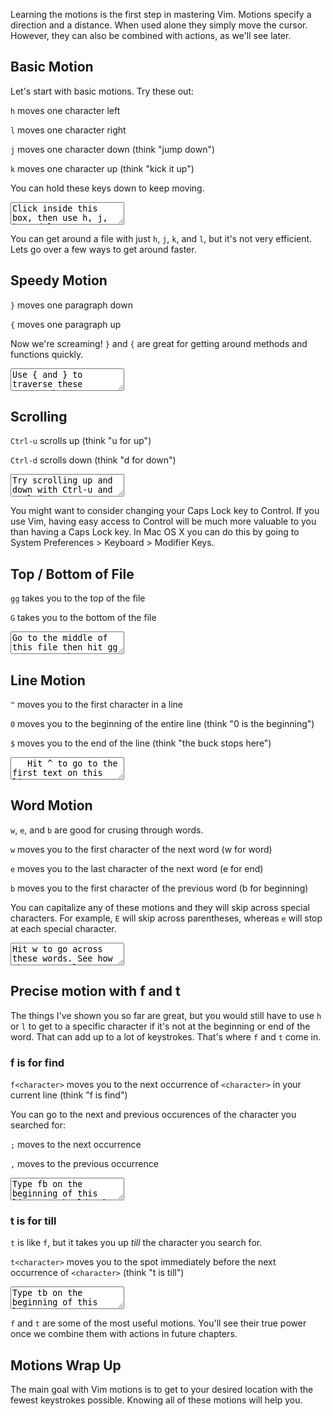 Learning the motions is the first step in mastering Vim. Motions specify a direction and a distance. When used alone they simply move the cursor. However, they can also be combined with actions, as we'll see later.

## Basic Motion

Let's start with basic motions. Try these out:

`h` moves one character left

`l` moves one character right

`j` moves one character down (think "jump down")

`k` moves one character up (think "kick it up")

You can hold these keys down to keep moving. 

<div><textarea>
Click inside this box, then use h, j, k, and l to move around in here.

Here's another line.

Here's another line.
</textarea></div>

You can get around a file with
just `h`, `j`, `k`, and `l`, but it's not very efficient. Lets go over a few ways to get around
faster.

## Speedy Motion

`}` moves one paragraph down

`{` moves one paragraph up

Now we're screaming! `}` and `{` are great for getting around methods and functions quickly.

<div><textarea>
Use { and } to traverse these paragraphs

A paragraph in Vim just means touching lines
Here's a line
Here's a line

Now this is a new paragraph
Here's a line
Here's a line

Now this is the last paragraph
Here's a line
Here's a line
</textarea></div>

## Scrolling

`Ctrl-u` scrolls up (think "u for up")

`Ctrl-d` scrolls down (think "d for down")

<div><textarea>
Try scrolling up and down with Ctrl-u and Ctrl-d

Here's a line

Here's a line

Here's a line

Here's a line

Here's a line

Here's a line

Here's a line

Here's a line

Here's a line

Here's a line

Here's a line

Here's a line
</textarea></div>

You might want to consider changing your Caps Lock key to Control. If you use Vim, having easy access to Control will be much more valuable to you than having a Caps Lock key. In Mac OS X you can do this by going to System Preferences > Keyboard > Modifier Keys.

## Top / Bottom of File

`gg` takes you to the top of the file

`G` takes you to the bottom of the file

<div><textarea>
Go to the middle of this file then hit gg to get to the top.

Then hit G to go to the bottom.

Here's a line

Here's a line

Here's a line

Here's a line

Here's a line

Here's a line
</textarea></div>

## Line Motion

`^` moves you to the first character in a line

`0` moves you to the beginning of the entire line (think "0 is the beginning")

`$` moves you to the end of the line (think "the buck stops here")

<div><textarea>
   Hit ^ to go to the first text on this line

   Hit 0 to go to the very beginning of the line (column 0)

   Hit $ to go to the end of this line
</textarea></div>

## Word Motion

`w`, `e`, and `b` are good for crusing through words.

`w` moves you to the first character of the next word (w for word)

`e` moves you to the last character of the next word (e for end)

`b` moves you to the first character of the previous word (b for beginning)

You can capitalize any of these motions and they will skip across special
characters. For example, `E` will skip across parentheses, whereas `e`
will stop at each special character.

<div><textarea>
Hit w to go across these words. See how the cursor always goes to the
first character?

Hit e to go across these words. See how the cursor always goes to the
last character?

Hit b to go across these words. See how the cursor always goes to the
first character?

Skip across special characters by using W, E, and B:

Here is a crazy.(word)[with] special characters.
</textarea></div>

## Precise motion with f and t

The things I've shown you so far are great, but you would still have to use `h` or `l` to get to a specific character if it's not at the beginning or end of the word.  That can add up to a lot
of keystrokes. That's where `f` and `t` come in.

### f is for find

`f<character>` moves you to the next occurrence of `<character>` in your
current line (think "f is find")

You can go to the next and previous occurences of the character you searched for:

`;` moves to the next occurrence

`,` moves to the previous occurrence

<div><textarea>
Type fb on the beginning of this line. It should take you to the first b.

Hit ; to go to the next b. Hit , to go back.

Notice how ; and , won't take you to another line.
</textarea></div>

### t is for till

`t` is like `f`, but it takes you up *till* the
character you search for.

`t<character>` moves you to the spot immediately before the next occurrence
of `<character>` (think "t is till")

<div><textarea>
Type tb on the beginning of this line.

Type ; to go to the next b. Type , to go to the previous b.

Type t. to go to the first . on this line

Type t) to go to the first ) on this line

Type ta to go to the first a on this line
</textarea></div>

`f` and `t` are some of the most useful motions. You'll see their true power
once we combine them with actions in future chapters.

## Motions Wrap Up

The main goal with Vim motions is to get to your desired location with the
fewest keystrokes possible. Knowing all of these motions will help you.
